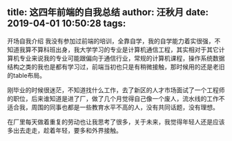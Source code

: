 title: 这四年前端的自我总结
author: 汪秋月
date: 2019-04-01 10:50:28
tags:
---
开场自我介绍
我没有参加过前端的培训，全靠自学，我的自学能力着实很强，不知道我算不算科班出身，我大学学习的专业是计算机通信工程，其实相对于其它计算机专业来说我的专业可能跟偏向于通信行业，常规的计算机课程，操作系统数据结构之类的我也是都有学习过，前端当初也只是有稍微接触，那时候用的还是老旧的table布局。

刚毕业的时候很迷茫，不知道找什么工作，去了新区的人才市场面试了一个工程师的职位，后来谁知道是进了厂，做了几个月觉得自己像一个废人，流水线的工作不适合我，周围的同事也都是一些教育水平不高的人，没有共同话题，没有理想。

在厂里每天做着重复的劳动也让我思考了很多，关于未来，我觉得年轻人还是应该多出去走走，趁着年轻，要多和外界接触。
